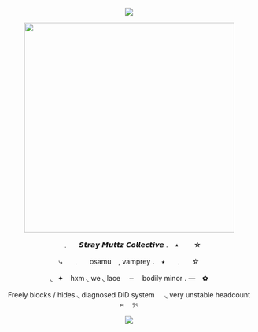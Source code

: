 <p align="center">
  <img width="" height="" src="https://64.media.tumblr.com/aaca2849cdbde49c44dd69fbc885d4a6/2f1cc9b7ffe522c3-ac/s640x960/07fcd4271603b32fdc39603ed67e66bf51f52c59.pnj">
</p>
<p align="center">
  <img width=427"" height=427"" src="https://64.media.tumblr.com/8394176e56b97412d6ad90819af9a92b/2f1cc9b7ffe522c3-ed/s2048x3072/2cf4a8862ab1f96e786bd9561dfb4a115307dc22.pnj">
</p>
<p align="center">
  ⠀﹒⠀⠀𝙎𝙩𝙧𝙖𝙮 𝙈𝙪𝙩𝙩𝙯 𝘾𝙤𝙡𝙡𝙚𝙘𝙩𝙞𝙫𝙚 . ⠀⭑⠀⠀⠀☆
</p>
<p align="center">
⤷⠀⠀﹒⠀⠀osamu⠀ , vamprey . ⠀⭑⠀⠀﹒⠀⠀☆
</p>
<p align="center">
◟⠀✦⠀ hxm ◟ we ◟ lace 　┈ ⠀ bodily minor . —⠀ ✿
<p align="center">  
 Freely blocks / hides ◟ diagnosed DID system ㅤ ◟ very unstable headcount ⑅ ㅤ୨ৎ
</p>
<p align="center">
  <img width="" height="" src="https://64.media.tumblr.com/95f3987a5345ad9ec7b9eeca60ee0803/2f1cc9b7ffe522c3-8d/s640x960/a3035bbe7f90495361500435a955a8e5e1bc0baf.pnj">
</p>
